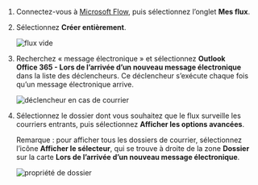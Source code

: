 1. Connectez-vous à [Microsoft Flow](https://flow.microsoft.com), puis sélectionnez l’onglet **Mes flux**.
2. Sélectionnez **Créer entièrement**.
   
    ![flux vide](includes/media/email-triggers/email-triggers-create-blank.png)
3. Recherchez « message électronique » et sélectionnez **Outlook Office 365 - Lors de l’arrivée d’un nouveau message électronique** dans la liste des déclencheurs. Ce déclencheur s’exécute chaque fois qu’un message électronique arrive.
   
    ![déclencheur en cas de courrier](includes/media/email-triggers/email-triggers-1.png)
4. Sélectionnez le dossier dont vous souhaitez que le flux surveille les courriers entrants, puis sélectionnez **Afficher les options avancées**.
   
     Remarque : pour afficher tous les dossiers de courrier, sélectionnez l’icône **Afficher le sélecteur**, qui se trouve à droite de la zone **Dossier** sur la carte **Lors de l’arrivée d’un nouveau message électronique**.
   
    ![propriété de dossier](includes/media/email-triggers/email-triggers-subject-folder.png)

